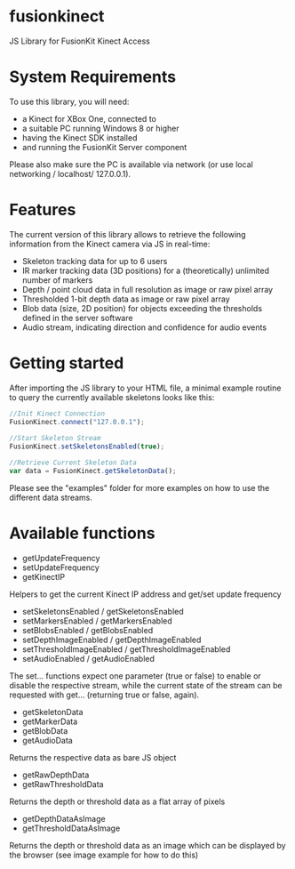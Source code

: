 # fusionkinect
JS Library for FusionKit Kinect Access

# System Requirements
To use this library, you will need:
* a Kinect for XBox One, connected to
* a suitable PC running Windows 8 or higher
* having the Kinect SDK installed
* and running the FusionKit Server component

Please also make sure the PC is available via network (or use local networking / localhost/ 127.0.0.1).

# Features
The current version of this library allows to retrieve the following information from the Kinect camera via JS in real-time:
* Skeleton tracking data for up to 6 users
* IR marker tracking data (3D positions) for a (theoretically) unlimited number of markers
* Depth / point cloud data in full resolution as image or raw pixel array
* Thresholded 1-bit depth data as image or raw pixel array
* Blob data (size, 2D position) for objects exceeding the thresholds defined in the server software
* Audio stream, indicating direction and confidence for audio events

# Getting started
After importing the JS library to your HTML file, a minimal example routine to query the currently available skeletons looks like this:
```javascript
//Init Kinect Connection
FusionKinect.connect("127.0.0.1");
				
//Start Skeleton Stream
FusionKinect.setSkeletonsEnabled(true);

//Retrieve Current Skeleton Data
var data = FusionKinect.getSkeletonData();
```
Please see the "examples" folder for more examples on how to use the different data streams.

# Available functions
* getUpdateFrequency
* setUpdateFrequency
* getKinectIP

Helpers to get the current Kinect IP address and get/set update frequency 


* setSkeletonsEnabled / getSkeletonsEnabled
* setMarkersEnabled / getMarkersEnabled 
* setBlobsEnabled / getBlobsEnabled
* setDepthImageEnabled / getDepthImageEnabled
* setThresholdImageEnabled / getThresholdImageEnabled
* setAudioEnabled / getAudioEnabled

The set... functions expect one parameter (true or false) to enable or disable the respective stream, while the current state of the stream can be requested with get... (returning true or false, again).


* getSkeletonData
* getMarkerData
* getBlobData
* getAudioData

Returns the respective data as bare JS object


* getRawDepthData
* getRawThresholdData

Returns the depth or threshold data as a flat array of pixels


* getDepthDataAsImage
* getThresholdDataAsImage

Returns the depth or threshold data as an image which can be displayed by the browser (see image example for how to do this)











